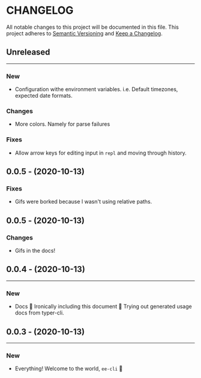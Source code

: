 # CHANGELOG

All notable changes to this project will be documented in this file.
This project adheres to [Semantic Versioning](http://semver.org/) and [Keep a Changelog](http://keepachangelog.com/).


## Unreleased
---

### New
* Configuration withe environment variables. i.e. Default timezones, expected date formats.

### Changes
* More colors. Namely for parse failures

### Fixes
* Allow arrow keys for editing input in `repl` and moving through history.

## 0.0.5 - (2020-10-13)

### Fixes

* Gifs were borked because I wasn't using relative paths.

## 0.0.5 - (2020-10-13)

### Changes

* Gifs in the docs!

## 0.0.4 - (2020-10-13)

---

### New

* Docs 📖 Ironically including this document 🤔 Trying out generated usage docs from typer-cli.


## 0.0.3 - (2020-10-13)
---

### New

* Everything! Welcome to the world, `ee-cli` 🎉
